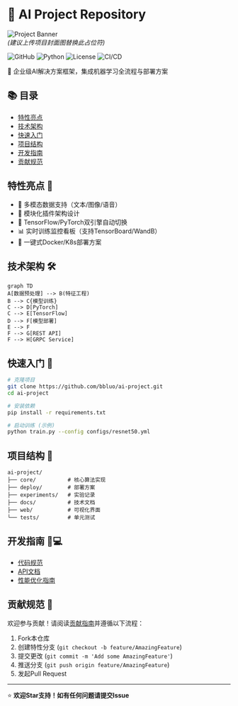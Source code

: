 # 🧠 AI Project Repository

![Project Banner](https://via.placeholder.com/1920x300.png/009688/ffffff?text=AI+Project+Framework)  
*(建议上传项目封面图替换此占位符)*

![GitHub](https://img.shields.io/badge/Version-1.0.0-blueviolet)
![Python](https://img.shields.io/badge/Python-3.8%2B-blue)
![License](https://img.shields.io/badge/License-MIT-green)
![CI/CD](https://github.com/bbluo/ai-project/actions/workflows/main.yml/badge.svg)

🚀 企业级AI解决方案框架，集成机器学习全流程与部署方案

## 📚 目录
- [特性亮点](#特性亮点-)
- [技术架构](#技术架构-)
- [快速入门](#快速入门-)
- [项目结构](#项目结构-)
- [开发指南](#开发指南-)
- [贡献规范](#贡献规范-)

## 特性亮点 🎯
- 🌈 多模态数据支持（文本/图像/语音）
- 🧩 模块化插件架构设计
- 🔄 TensorFlow/PyTorch双引擎自动切换
- 📊 实时训练监控看板（支持TensorBoard/WandB）
- 🚢 一键式Docker/K8s部署方案

## 技术架构 🛠
```mermaid
graph TD
A[数据预处理] --> B(特征工程)
B --> C{模型训练}
C --> D[PyTorch]
C --> E[TensorFlow]
D --> F[模型部署]
E --> F
F --> G[REST API]
F --> H[GRPC Service]
```

## 快速入门 🚦
```bash
# 克隆项目
git clone https://github.com/bbluo/ai-project.git
cd ai-project

# 安装依赖
pip install -r requirements.txt

# 启动训练 (示例)
python train.py --config configs/resnet50.yml
```

## 项目结构 📁
```
ai-project/
├── core/          # 核心算法实现
├── deploy/        # 部署方案
├── experiments/   # 实验记录
├── docs/          # 技术文档
├── web/           # 可视化界面
└── tests/         # 单元测试
```

## 开发指南 👨💻
- [代码规范](docs/CODESTYLE.md)
- [API文档](docs/API.md)
- [性能优化指南](docs/OPTIMIZATION.md)

## 贡献规范 🤝
欢迎参与贡献！请阅读[贡献指南](CONTRIBUTING.md)并遵循以下流程：
1. Fork本仓库
2. 创建特性分支 (`git checkout -b feature/AmazingFeature`)
3. 提交更改 (`git commit -m 'Add some AmazingFeature'`)
4. 推送分支 (`git push origin feature/AmazingFeature`)
5. 发起Pull Request

---

⭐️ **欢迎Star支持！如有任何问题请提交Issue**